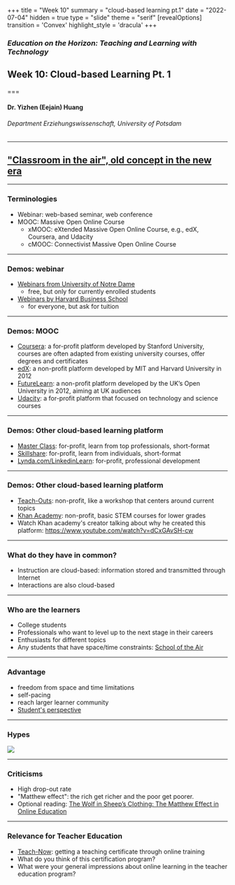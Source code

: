 +++
title = "Week 10"
summary = "cloud-based learning pt.1"
date = "2022-07-04"
hidden = true
type = "slide"
theme = "serif"
[revealOptions]
transition = 'Convex'
highlight_style = 'dracula'
+++

### *Education on the Horizon: Teaching and Learning with Technology*
## Week 10: Cloud-based Learning  Pt. 1
===
#### Dr. Yizhen (Eejain) Huang
###### Department Erziehungswissenschaft, University of Potsdam


---
## ["Classroom in the air", old concept in the new era](https://www.youtube.com/watch?v=6NfQDnVLZSA)

---
###  Terminologies
- Webinar: web-based seminar, web conference
- MOOC: Massive Open Online Course
    + xMOOC: eXtended Massive Open Online Course, e.g., edX, Coursera, and Udacity
    + cMOOC: Connectivist Massive Open Online Course

<!--  xMOOCs are based on traditional university courses. reach larger group of students 
Rather than being delivered by an individual instructor, as in traditional university courses, cMOOCs involve groups of people learning together.
Blogs
Learning communities
Social media platforms
-->

---
###  Demos: webinar
- [Webinars from University of Notre Dame](https://summeronline.nd.edu/)
    + free, but only for currently enrolled students
- [Webinars by Harvard Business School](https://online.hbs.edu/)
    + for everyone, but ask for tuition

---
###  Demos: MOOC
- [Coursera](https://www.coursera.org/): a for-profit platform developed by Stanford University, courses are often adapted from existing university courses, offer degrees and certificates
- [edX](https://www.edx.org/school/smithsonianx): a non-profit platform developed by MIT and Harvard University in 2012
- [FutureLearn](https://www.futurelearn.com/):  a non-profit platform developed by the UK’s Open University in 2012, aiming at UK audiences 
- [Udacity](https://www.udacity.com/): a for-profit platform that focused on technology and science courses

---
###  Demos: Other cloud-based learning platform
- [Master Class](https://www.masterclass.com/): for-profit, learn from top professionals, short-format
- [Skillshare](https://www.skillshare.com/): for-profit, learn from individuals, short-format
- [Lynda.com/LinkedinLearn](https://www.lynda.com/): for-profit, professional development

---
###  Demos: Other cloud-based learning platform
- [Teach-Outs](https://ai.umich.edu/our-work/teach-outs/): non-profit, like a workshop that centers around current topics
- [Khan Academy](https://www.khanacademy.org/): non-profit, basic STEM courses for lower grades
- Watch Khan academy's creator talking about why he created this platform: https://www.youtube.com/watch?v=dCxGAvSH-cw  

<!-- Khan academy's creator: https://www.youtube.com/watch?v=dCxGAvSH-cw --> 

---
###  What do they have in common?
- Instruction are cloud-based: information stored and transmitted through Internet 
- Interactions are also cloud-based

---
### Who are the learners
- College students
- Professionals who want to level up to the next stage in their careers
- Enthusiasts for different topics
- Any students that have space/time constraints: [School of the Air](https://www.youtube.com/watch?v=krci8b3qH0I)

<!-- https://www.assoa.nt.edu.au/the-school/our-school/ -->

---
###  Advantage
- freedom from space and time limitations
- self-pacing
- reach larger learner community
- [Student's perspective](https://www.youtube.com/watch?v=5JKgUoY9pTg)

---
###  Hypes
![](/media/moochype.jpg)

---
###  Criticisms 
- High drop-out rate
- "Matthew effect": the rich get richer and the poor get poorer. 
- Optional reading: [The Wolf in Sheep’s Clothing: The Matthew Effect in Online Education](https://hipatiapress.com/hpjournals/index.php/rise/article/view/789)

---
### Relevance for Teacher Education 
- [Teach-Now](https://teach-now.edu/): getting a teaching certificate through online training
- What do you think of this certification program? 
- What were your general impressions about online learning in the teacher education program? 

